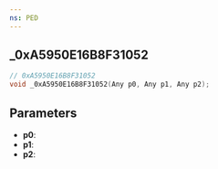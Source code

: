 ```yaml
---
ns: PED
---
```

## _0xA5950E16B8F31052

```c
// 0xA5950E16B8F31052
void _0xA5950E16B8F31052(Any p0, Any p1, Any p2);
```

## Parameters
* **p0**:
* **p1**:
* **p2**:

